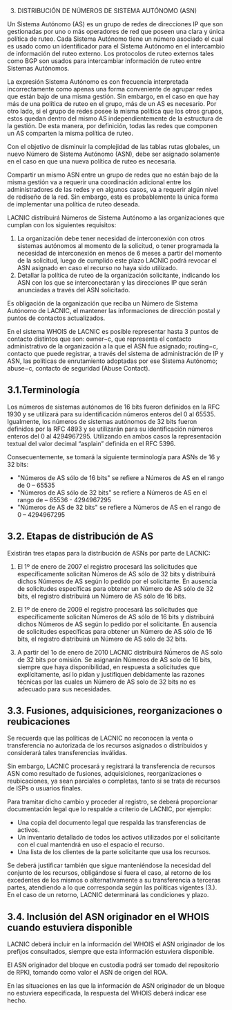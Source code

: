 3. DISTRIBUCIÓN DE NÚMEROS DE SISTEMA AUTÓNOMO (ASN) 

Un Sistema Autónomo (AS) es un grupo de redes de direcciones IP que son gestionadas por uno o más operadores de red que poseen una clara y única política de ruteo. Cada Sistema Autónomo tiene un número asociado el cual es usado como un identificador para el Sistema Autónomo en el intercambio de información del ruteo externo. Los protocolos de ruteo externos tales como BGP son usados para intercambiar información de ruteo entre Sistemas Autónomos. 

La expresión Sistema Autónomo es con frecuencia interpretada incorrectamente como apenas una forma conveniente de agrupar redes que están bajo de una misma gestión. Sin embargo, en el caso en que hay más de una política de ruteo en el grupo, más de un AS es necesario. Por otro lado, si el grupo de redes posee la misma política que los otros grupos, estos quedan dentro del mismo AS independientemente de la estructura de la gestión. De esta manera, por definición, todas las redes que componen un AS comparten la misma política de ruteo. 

Con el objetivo de disminuir la complejidad de las tablas rutas globales, un nuevo Número de Sistema Autónomo (ASN), debe ser asignado solamente en el caso en que una nueva política de ruteo es necesaria. 

Compartir un mismo ASN entre un grupo de redes que no están bajo de la misma gestión va a requerir una coordinación adicional entre los administradores de las redes y en algunos casos, va a requerir algún nivel de rediseño de la red. Sin embargo, esta es probablemente la única forma de implementar una política de ruteo deseada. 

LACNIC distribuirá Números de Sistema Autónomo a las organizaciones que cumplan con los siguientes requisitos:

1. La organización debe tener necesidad de interconexión con otros sistemas autónomos al momento de la solicitud, o tener programada la necesidad de interconexión en menos de 6 meses a partir del momento de la solicitud, luego de cumplido este plazo LACNIC podrá revocar el ASN asignado en caso el recurso no haya sido utilizado. 
2. Detallar la política de ruteo de la organización solicitante, indicando los ASN con los que se interconectarán y las direcciones IP que serán anunciadas a través del ASN solicitado.

Es obligación de la organización que reciba un Número de Sistema Autónomo de LACNIC, el mantener las informaciones de dirección postal y puntos de contactos actualizados. 

En el sistema WHOIS de LACNIC es posible representar hasta 3 puntos de contacto distintos que son: 
owner−c, que representa el contacto administrativo de la organización a la que el ASN fue asignado; 
routing−c, contacto que puede registrar, a través del sistema de administración de IP y ASN, las políticas de enrutamiento adoptadas por ese Sistema Autónomo; 
abuse−c, contacto de seguridad (Abuse Contact). 

## 3.1.Terminología 

Los números de sistemas autónomos de 16 bits fueron definidos en la RFC 1930 y se utilizará para su identificación números enteros del 0 al 65535. Igualmente, los números de sistemas autónomos de 32 bits fueron definidos por la RFC 4893 y se utilizarán para su identificación números enteros del 0 al 4294967295. Utilizando en ambos casos la representación textual del valor decimal “asplain” definida en el RFC 5396. 

Consecuentemente, se tomará la siguiente terminología para ASNs de 16 y 32 bits: 

- "Números de AS sólo de 16 bits" se refiere a Números de AS en el rango de 0 – 65535 
- "Números de AS sólo de 32 bits" se refiere a Números de AS en el rango de – 65536 - 4294967295 
- "Números de AS de 32 bits" se refiere a Números de AS en el rango de 0 – 4294967295

## 3.2. Etapas de distribución de AS 

Existirán tres etapas para la distribución de ASNs por parte de LACNIC: 

1. El 1º de enero de 2007 el registro procesará las solicitudes que específicamente solicitan Números de AS sólo de 32 bits y distribuirá dichos Números de AS según lo pedido por el solicitante. En ausencia de solicitudes específicas para obtener un Número de AS sólo de 32 bits, el registro distribuirá un Número de AS sólo de 16 bits. 

2. El 1º de enero de 2009 el registro procesará las solicitudes que específicamente solicitan Números de AS sólo de 16 bits y distribuirá dichos Números de AS según lo pedido por el solicitante. En ausencia de solicitudes específicas para obtener un Número de AS sólo de 16 bits, el registro distribuirá un Número de AS sólo de 32 bits. 

3. A partir del 1o de enero de 2010 LACNIC distribuirá Nú́meros de AS solo de 32 bits por omisión. Se asignarán Números de AS solo de 16 bits, siempre que haya disponibilidad, en respuesta a solicitudes que explícitamente, así lo pidan y justifiquen debidamente las razones técnicas por las cuales un Número de AS solo de 32 bits no es adecuado para sus necesidades.

## 3.3. Fusiones, adquisiciones, reorganizaciones o reubicaciones

Se recuerda que las políticas de LACNIC no reconocen la venta o transferencia no autorizada de los recursos asignados o distribuidos y considerará tales transferencias inválidas. 

Sin embargo, LACNIC procesará y registrará la transferencia de recursos ASN como resultado de fusiones, adquisiciones, reorganizaciones o reubicaciones, ya sean parciales o completas, tanto si se trata de recursos de ISPs o usuarios finales. 

Para tramitar dicho cambio y proceder al registro, se deberá proporcionar documentación legal que lo respalde a criterio de LACNIC, por ejemplo: 

- Una copia del documento legal que respalda las transferencias de activos.
- Un inventario detallado de todos los activos utilizados por el solicitante con el cual mantendrá en uso el espacio el recurso.
- Una lista de los clientes de la parte solicitante que usa los recursos.

Se deberá justificar también que sigue manteniéndose la necesidad del conjunto de los recursos, obligándose si fuera el caso, al retorno de los excedentes de los mismos o alternativamente a su transferencia a terceras partes, atendiendo a lo que corresponda según las políticas vigentes (3.). En el caso de un retorno, LACNIC determinará las condiciones y plazo.

## 3.4. Inclusión del ASN originador en el WHOIS cuando estuviera disponible 

LACNIC deberá incluir en la información del WHOIS el ASN originador de los prefijos consultados, siempre que esta información estuviera disponible.

El ASN originador del bloque en custodia podrá ser tomado del repositorio de RPKI, tomando como valor el ASN de origen del ROA.

En las situaciones en las que la información de ASN originador de un bloque no estuviera especificada, la respuesta del WHOIS deberá indicar ese hecho.